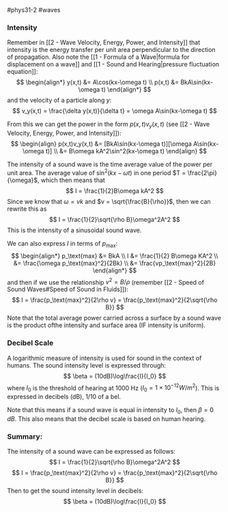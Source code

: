 #phys31-2 #waves 
### Intensity
Remember in [[2 - Wave Velocity, Energy, Power, and Intensity]] that intensity is the energy transfer per unit area perpendicular to the direction of propagation. Also note the [[1 - Formula of a Wave|formula for displacement on a wave]] and [[1 - Sound and Hearing|pressure fluctuation equation]]:
$$
\begin{align*}
y(x,t) &= A\cos(kx-\omega t) \\
p(x,t) &= BkA\sin(kx-\omega t)
\end{align*}
$$
and the velocity of a particle along $y$:
$$
v_y(x,t) = \frac{\delta y(x,t)}{\delta t} = \omega A\sin(kx-\omega t)
$$

From this we can get the power in the form $p(x,t)v_y(x,t)$ (see [[2 - Wave Velocity, Energy, Power, and Intensity]]):
$$
\begin{align}
p(x,t)v_y(x,t) &= [BkA\sin(kx-\omega t)][\omega A\sin(kx-\omega t)] \\
&= B\omega kA^2\sin^2(kx-\omega t)
\end{align}
$$

The intensity of a sound wave is the time average value of the power per unit area. The average value of $\sin^2(kx-\omega t)$ in one period $T = \frac{2\pi}{\omega}$, which then means that
$$
I = \frac{1}{2}B\omega kA^2
$$
Since we know that $\omega = vk$ and $v = \sqrt{\frac{B}{\rho}}$, then we can rewrite this as
$$
I = \frac{1}{2}\sqrt{\rho B}\omega^2A^2
$$
This is the intensity of a sinusoidal sound wave.

We can also express $I$ in terms of $p_\text{max}$:
$$
\begin{align*}
p_\text{max} &= BkA \\
I &= \frac{1}{2} B\omega KA^2 \\
&= \frac{\omega p_\text{max}^2}{2Bk} \\
&= \frac{vp_\text{max}^2}{2B}
\end{align*}
$$and then if we use the relationship $v^2 = B/\rho$ (remember [[2 - Speed of Sound Waves#Speed of Sound in Fluids]]):
$$
I = \frac{p_\text{max}^2}{2\rho v} = \frac{p_\text{max}^2}{2\sqrt{\rho B}}
$$
Note that the total average power carried across a surface by a sound wave is the product ofthe intensity and surface area (IF intensity is uniform).

### Decibel Scale
A logarithmic measure of intensity is used for sound in the context of humans. The sound intensity level is expressed through:
$$
\beta = (10dB)\log\frac{I}{I_0}
$$
where $I_0$ is the threshold of hearing at 1000 Hz ($I_0 = 1 \times 10^{-12} W/m^2$). This is expressed in decibels (dB), 1/10 of a bel.

Note that this means if a sound wave is equal in intensity to $I_0$, then $\beta = 0\,dB$. This also means that the decibel scale is based on human hearing.

### Summary:
The intensity of a sound wave can be expressed as follows:
$$
I = \frac{1}{2}\sqrt{\rho B}\omega^2A^2
$$
$$
I = \frac{p_\text{max}^2}{2\rho v} = \frac{p_\text{max}^2}{2\sqrt{\rho B}}
$$
Then to get the sound intensity level in decibels:
$$
\beta = (10dB)\log\frac{I}{I_0}
$$